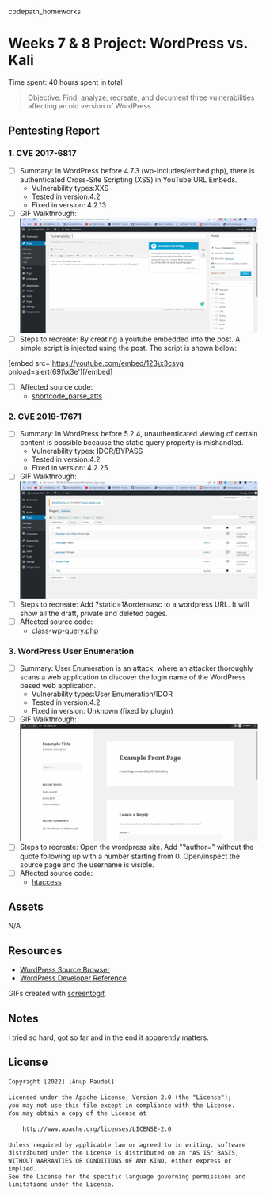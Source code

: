  codepath_homeworks
# Weeks 7 & 8 Project: WordPress vs. Kali

Time spent: 40 hours spent in total

> Objective: Find, analyze, recreate, and document three vulnerabilities affecting an old version of WordPress

## Pentesting Report

### 1. CVE 2017-6817
  - [ ] Summary: In WordPress before 4.7.3 (wp-includes/embed.php), there is authenticated Cross-Site Scripting (XSS) in YouTube URL Embeds.
    - Vulnerability types:XXS
    - Tested in version:4.2
    - Fixed in version: 4.2.13
  - [ ] GIF Walkthrough: ![](https://github.com/apaudel2055/codepath_homework/blob/WordPressvsKali/Vulnerability1.gif)
  - [ ] Steps to recreate: By creating a youtube embedded into the post. A simple script is injected using the post. The script is shown below: 
  
  [embed src='https://youtube.com/embed/123\x3csvg onload=alert(69)\x3e'][/embed]
  - [ ] Affected source code:
    - [shortcode_parse_atts](https://developer.wordpress.org/reference/functions/shortcode_parse_atts/)
### 2. CVE 2019-17671
  - [ ] Summary: In WordPress before 5.2.4, unauthenticated viewing of certain content is possible because the static query property is mishandled.
    - Vulnerability types: IDOR/BYPASS
    - Tested in version:4.2
    - Fixed in version: 4.2.25
  - [ ] GIF Walkthrough: ![](https://github.com/apaudel2055/codepath_homework/blob/WordPressvsKali/Vulnerability2.gif)
  - [ ] Steps to recreate: Add ?static=1&order=asc to a wordpress URL. It will show all the draft, private and deleted pages.
  - [ ] Affected source code:
    - [class-wp-query.php](https://developer.wordpress.org/reference/files/wp-includes/class-wp-query.php/)
### 3. WordPress User Enumeration
  - [ ] Summary: User Enumeration is an attack, where an attacker thoroughly scans a web application to discover the login name of the WordPress based web application.
    - Vulnerability types:User Enumeration/IDOR
    - Tested in version:4.2
    - Fixed in version: Unknown (fixed by plugin)
  - [ ] GIF Walkthrough:![](https://github.com/apaudel2055/codepath_homework/blob/WordPressvsKali/Vulnerability3.gif)
  - [ ] Steps to recreate: Open the wordpress site. Add "?author=" without the quote following up with a number starting from 0. Open/inspect the source page and the username is visible.
  - [ ] Affected source code:
    - [htaccess](https://wordpress.org/support/article/htaccess/)

## Assets

N/A

## Resources

- [WordPress Source Browser](https://core.trac.wordpress.org/browser/)
- [WordPress Developer Reference](https://developer.wordpress.org/reference/)

GIFs created with [screentogif](https://www.screentogif.com/).

## Notes
I tried so hard, got so far and in the end it apparently matters.

## License

    Copyright [2022] [Anup Paudel]

    Licensed under the Apache License, Version 2.0 (the "License");
    you may not use this file except in compliance with the License.
    You may obtain a copy of the License at

        http://www.apache.org/licenses/LICENSE-2.0

    Unless required by applicable law or agreed to in writing, software
    distributed under the License is distributed on an "AS IS" BASIS,
    WITHOUT WARRANTIES OR CONDITIONS OF ANY KIND, either express or implied.
    See the License for the specific language governing permissions and
    limitations under the License.
